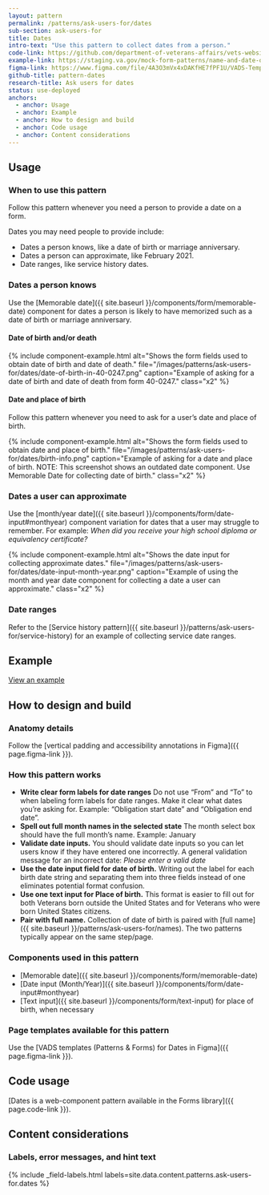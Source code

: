 ```yaml
---
layout: pattern
permalink: /patterns/ask-users-for/dates
sub-section: ask-users-for
title: Dates
intro-text: "Use this pattern to collect dates from a person."
code-link: https://github.com/department-of-veterans-affairs/vets-website/blob/main/src/platform/forms-system/src/js/web-component-patterns/datePatterns.jsx
example-link: https://staging.va.gov/mock-form-patterns/name-and-date-of-birth
figma-link: https://www.figma.com/file/4A3O3mVx4xDAKfHE7fPF1U/VADS-Templates-(Patterns-%26-Forms)?type=design&node-id=2987%3A30876&mode=design&t=bCqen0EkXhbvFg38-1
github-title: pattern-dates
research-title: Ask users for dates
status: use-deployed
anchors:
  - anchor: Usage
  - anchor: Example
  - anchor: How to design and build
  - anchor: Code usage
  - anchor: Content considerations
---
```


## Usage

### When to use this pattern

Follow this pattern whenever you need a person to provide a date on a form.

Dates you may need people to provide include:

* Dates a person knows, like a date of birth or marriage anniversary.
* Dates a person can approximate, like February 2021.
* Date ranges, like service history dates.

### Dates a person knows

Use the [Memorable date]({{ site.baseurl }}/components/form/memorable-date) component for dates a person is likely to have memorized such as a date of birth or marriage anniversary. 

#### Date of birth and/or death

{% include component-example.html alt="Shows the form fields used to obtain date of birth and date of death." file="/images/patterns/ask-users-for/dates/date-of-birth-in-40-0247.png" caption="Example of asking for a date of birth and date of death from form 40-0247." class="x2" %}

#### Date and place of birth

Follow this pattern whenever you need to ask for a user’s date and place of birth.

{% include component-example.html alt="Shows the form fields used to obtain date and place of birth." file="/images/patterns/ask-users-for/dates/birth-info.png" caption="Example of asking for a date and place of birth. NOTE: This screenshot shows an outdated date component. Use Memorable Date for collecting date of birth." class="x2" %}

### Dates a user can approximate

Use the [month/year date]({{ site.baseurl }}/components/form/date-input#monthyear) component variation for dates that a user may struggle to remember. For example: *When did you receive your high school diploma or equivalency certificate?*

{% include component-example.html alt="Shows the date input for collecting approximate dates." file="/images/patterns/ask-users-for/dates/date-input-month-year.png" caption="Example of using the month and year date component for collecting a date a user can approximate." class="x2" %}

### Date ranges

Refer to the [Service history pattern]({{ site.baseurl }}/patterns/ask-users-for/service-history) for an example of collecting service date ranges.

## Example

<a class="vads-c-action-link--blue" href="{{ page.example-link }}">
  View an example
</a>

## How to design and build

### Anatomy details

Follow the [vertical padding and accessibility annotations in Figma]({{ page.figma-link }}).

### How this pattern works

* **Write clear form labels for date ranges** Do not use “From” and “To” to when labeling form labels for date ranges. Make it clear what dates you’re asking for. Example: “Obligation start date” and “Obligation end date”.
* **Spell out full month names in the selected state** The month select box should have the full month’s name. Example: January 
* **Validate date inputs.** You should validate date inputs so you can let users know if they have entered one incorrectly. A general validation message for an incorrect date: *Please enter a valid date*
* **Use the date input field for date of birth.** Writing out the label for each birth date string and separating them into three fields instead of one eliminates potential format confusion.
* **Use one text input for Place of birth.** This format is easier to fill out for both Veterans born outside the United States and for Veterans who were born United States citizens.
* **Pair with full name.** Collection of date of birth is paired with [full name]({{ site.baseurl }}/patterns/ask-users-for/names). The two patterns typically appear on the same step/page.

### Components used in this pattern

* [Memorable date]({{ site.baseurl }}/components/form/memorable-date)
* [Date input (Month/Year)]({{ site.baseurl }}/components/form/date-input#monthyear)
* [Text input]({{ site.baseurl }}/components/form/text-input) for place of birth, when necessary

### Page templates available for this pattern

Use the [VADS templates (Patterns & Forms) for Dates in Figma]({{ page.figma-link }}).

## Code usage

[Dates is a web-component pattern available in the Forms library]({{ page.code-link }}).

## Content considerations

### Labels, error messages, and hint text

{% include _field-labels.html labels=site.data.content.patterns.ask-users-for.dates %}